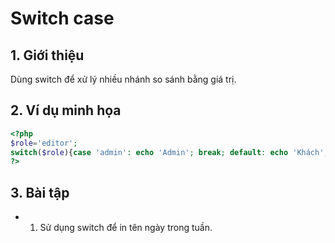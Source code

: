# Switch case

## 1. Giới thiệu
Dùng switch để xử lý nhiều nhánh so sánh bằng giá trị.

## 2. Ví dụ minh họa

```php
<?php
$role='editor';
switch($role){case 'admin': echo 'Admin'; break; default: echo 'Khách';}
?>
```

## 3. Bài tập
- 1. Sử dụng switch để in tên ngày trong tuần.
